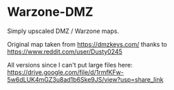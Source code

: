 # Warzone-DMZ

Simply upscaled DMZ / Warzone maps.

Original map taken from https://dmzkeys.com/ thanks to https://www.reddit.com/user/Dusty0245

All versions since I can't put large files here: https://drive.google.com/file/d/1rmfKFw-5w6dLUK4mGZ3u8ad1b6Ske9JS/view?usp=share_link
